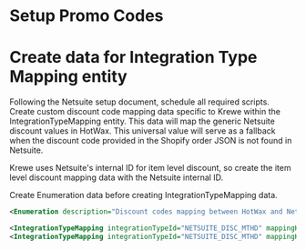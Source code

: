 # Setup Promo Codes

# Create data for Integration Type Mapping entity

Following the Netsuite setup document, schedule all required scripts. Create custom discount code mapping data specific to Krewe within the IntegrationTypeMapping entity. This data will map the generic Netsuite discount values in HotWax. This universal value will serve as a fallback when the discount code provided in the Shopify order JSON is not found in Netsuite. 

Krewe uses Netsuite's internal ID for item level discount, so create the item level discount mapping data with the Netsuite internal ID.

Create Enumeration data before creating IntegrationTypeMapping data.
```xml
<Enumeration description="Discount codes mapping between HotWax and Netsuite" enumId="NETSUITE_DISC_MTHD" enumName="Netsuite Discount Codes" enumTypeId="NETSUITE" sequenceId="1"/>
```

```xml
<IntegrationTypeMapping integrationTypeId="NETSUITE_DISC_MTHD" mappingKey="SHOPIFY_DISC" mappingValue="SHOPIFY DISCOUNT"/>
<IntegrationTypeMapping integrationTypeId="NETSUITE_DISC_MTHD" mappingKey="SHOPIFY_ITEM_DISC" mappingValue="41728"/>
```
